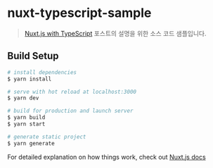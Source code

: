 # nuxt-typescript-sample

> [Nuxt.js with TypeScript](https://jhyeok.com/nuxtjs-with-typescript/) 포스트의 설명을 위한 소스 코드 샘플입니다.

## Build Setup

``` bash
# install dependencies
$ yarn install

# serve with hot reload at localhost:3000
$ yarn dev

# build for production and launch server
$ yarn build
$ yarn start

# generate static project
$ yarn generate
```

For detailed explanation on how things work, check out [Nuxt.js docs](https://nuxtjs.org)